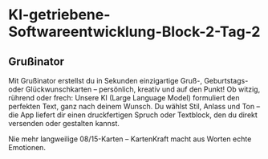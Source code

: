 # KI-getriebene-Softwareentwicklung-Block-2-Tag-2

## Grußinator
Mit Grußinator erstellst du in Sekunden einzigartige Gruß-, Geburtstags- oder Glückwunschkarten – persönlich, kreativ und auf den Punkt!
Ob witzig, rührend oder frech: Unsere KI (Large Language Model) formuliert den perfekten Text, ganz nach deinem Wunsch. Du wählst Stil, Anlass und Ton – die App liefert dir einen druckfertigen Spruch oder Textblock, den du direkt versenden oder gestalten kannst.

Nie mehr langweilige 08/15-Karten – KartenKraft macht aus Worten echte Emotionen.